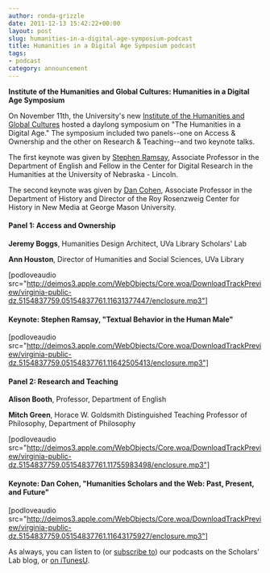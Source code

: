 ```yaml
---
author: ronda-grizzle
date: 2011-12-13 15:42:22+00:00
layout: post
slug: humanities-in-a-digital-age-symposium-podcast
title: Humanities in a Digital Age Symposium podcast
tags:
- podcast
category: announcement
---
```


**Institute of the Humanities and Global Cultures: Humanities in a Digital Age Symposium**


On November 11th, the University's new [Institute of the Humanities and Global Cultures](http://www.virginia.edu/humanities/) hosted a daylong symposium on "The Humanities in a Digital Age." The symposium included two panels--one on Access & Ownership and the other on Research & Teaching--and two keynote talks.





The first keynote was given by [Stephen Ramsay](http://english.unl.edu/faculty/profs/sramsay.html), Associate Professor in the Department of English and Fellow in the Center for Digital Research in the Humanities at the University of Nebraska - Lincoln.





The second keynote was given by [Dan Cohen](http://www.dancohen.org/), Associate Professor in the Department of History and Director of the Roy Rosenzweig Center for History in New Media at George Mason University.




#### Panel 1: Access and Ownership




**Jeremy Boggs**, Humanities Design Architect, UVa Library Scholars' Lab  

**Ann Houston**, Director of Humanities and Social Sciences, UVa Library




[podloveaudio src="http://deimos3.apple.com/WebObjects/Core.woa/DownloadTrackPreview/virginia-public-dz.5154837759.05154837761.11631377447/enclosure.mp3"]





#### Keynote: Stephen Ramsay, "Textual Behavior in the Human Male"




[podloveaudio src="http://deimos3.apple.com/WebObjects/Core.woa/DownloadTrackPreview/virginia-public-dz.5154837759.05154837761.11642505413/enclosure.mp3"]





#### Panel 2: Research and Teaching




**Alison Booth**, Professor, Department of English  

**Mitch Green**, Horace W. Goldsmith Distinguished Teaching Professor of Philosophy, Department of Philosophy




[podloveaudio src="http://deimos3.apple.com/WebObjects/Core.woa/DownloadTrackPreview/virginia-public-dz.5154837759.05154837761.11755983498/enclosure.mp3"]





#### Keynote: Dan Cohen, "Humanities Scholars and the Web: Past, Present, and Future"




[podloveaudio src="http://deimos3.apple.com/WebObjects/Core.woa/DownloadTrackPreview/virginia-public-dz.5154837759.05154837761.11643175927/enclosure.mp3"]





As always, you can listen to (or [subscribe to](https://scholarslab.org/category/podcasts/)) our podcasts on the Scholars' Lab blog, or [on iTunesU](http://itunes.apple.com/us/itunes-u/scholars-lab-speaker-series/id401906619).
